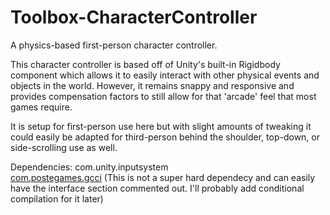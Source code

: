 # Toolbox-CharacterController
A physics-based first-person character controller.

This character controller is based off of Unity's built-in Rigidbody component which allows it to easily interact with other physical events and objects in the world. However, it remains snappy and responsive and provides compensation factors to still allow for that 'arcade' feel that most games require.

It is setup for first-person use here but with slight amounts of tweaking it could easily be adapted for third-person behind the shoulder, top-down, or side-scrolling use as well.

Dependencies:
com.unity.inputsystem  
[com.postegames.gcci](https://github.com/Slugronaut/Toolbox-GCCI) (This is not a super hard dependecy and can easily have the interface section commented out. I'll probably add conditional compilation for it later)
